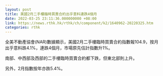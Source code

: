```yaml
---
layout: post
title: 美國2月二手樓臨時買賣合約出乎意料連跌4個月
date: 2022-03-25 23:11:36.000000000 +08:00
link: https://news.rthk.hk/rthk/ch/component/k2/1640962-20220325.htm
categories: rthk
---
```


全美不動產協會(NAR)數據顯示，美國2月二手樓臨時買賣合約指數報104.9，按月出乎意料跌4.1%，連跌4個月，市場原先估計指數升1%。

南部、中西部及西部的二手樓臨時買賣合約都下跌，但東北部則上升。

另外，2月指數按年亦跌5.4%。
